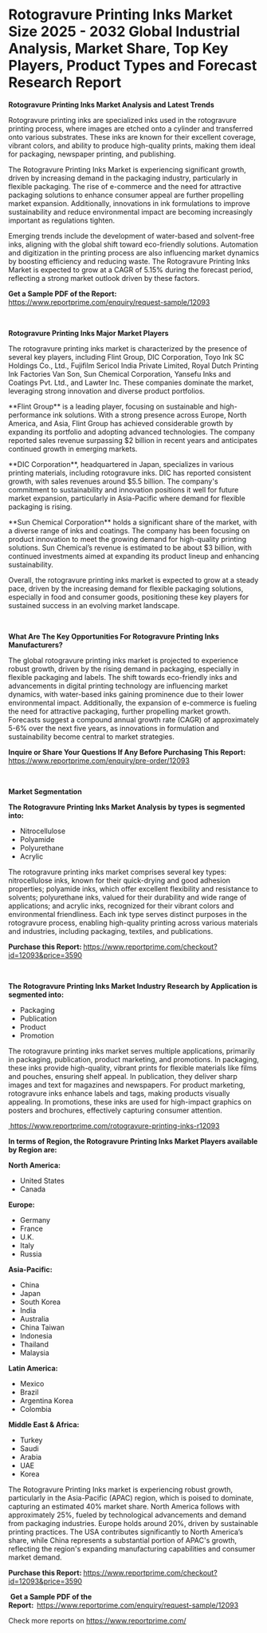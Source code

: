 <p><h1>Rotogravure Printing Inks Market Size 2025 - 2032 Global Industrial Analysis, Market Share, Top Key Players, Product Types and Forecast Research Report</h1></p><p><strong>Rotogravure Printing Inks Market Analysis and Latest Trends</strong></p>
<p><p>Rotogravure printing inks are specialized inks used in the rotogravure printing process, where images are etched onto a cylinder and transferred onto various substrates. These inks are known for their excellent coverage, vibrant colors, and ability to produce high-quality prints, making them ideal for packaging, newspaper printing, and publishing.</p><p>The Rotogravure Printing Inks Market is experiencing significant growth, driven by increasing demand in the packaging industry, particularly in flexible packaging. The rise of e-commerce and the need for attractive packaging solutions to enhance consumer appeal are further propelling market expansion. Additionally, innovations in ink formulations to improve sustainability and reduce environmental impact are becoming increasingly important as regulations tighten.</p><p>Emerging trends include the development of water-based and solvent-free inks, aligning with the global shift toward eco-friendly solutions. Automation and digitization in the printing process are also influencing market dynamics by boosting efficiency and reducing waste. The Rotogravure Printing Inks Market is expected to grow at a CAGR of 5.15% during the forecast period, reflecting a strong market outlook driven by these factors.</p></p>
<p><strong>Get a Sample PDF of the Report:&nbsp;</strong> <a href="https://www.reportprime.com/enquiry/request-sample/12093?utm_campaign=3188&utm_medium=2&utm_source=Github&utm_content=ia&utm_term=17032025&utm_id=rotogravure-printing-inks">https://www.reportprime.com/enquiry/request-sample/12093</a></p>
<p>&nbsp;</p>
<p><strong>Rotogravure Printing Inks Major Market Players</strong></p>
<p><p>The rotogravure printing inks market is characterized by the presence of several key players, including Flint Group, DIC Corporation, Toyo Ink SC Holdings Co., Ltd., Fujifilm Sericol India Private Limited, Royal Dutch Printing Ink Factories Van Son, Sun Chemical Corporation, Yansefu Inks and Coatings Pvt. Ltd., and Lawter Inc. These companies dominate the market, leveraging strong innovation and diverse product portfolios.</p><p>**Flint Group** is a leading player, focusing on sustainable and high-performance ink solutions. With a strong presence across Europe, North America, and Asia, Flint Group has achieved considerable growth by expanding its portfolio and adopting advanced technologies. The company reported sales revenue surpassing $2 billion in recent years and anticipates continued growth in emerging markets.</p><p>**DIC Corporation**, headquartered in Japan, specializes in various printing materials, including rotogravure inks. DIC has reported consistent growth, with sales revenues around $5.5 billion. The company's commitment to sustainability and innovation positions it well for future market expansion, particularly in Asia-Pacific where demand for flexible packaging is rising.</p><p>**Sun Chemical Corporation** holds a significant share of the market, with a diverse range of inks and coatings. The company has been focusing on product innovation to meet the growing demand for high-quality printing solutions. Sun Chemical’s revenue is estimated to be about $3 billion, with continued investments aimed at expanding its product lineup and enhancing sustainability.</p><p>Overall, the rotogravure printing inks market is expected to grow at a steady pace, driven by the increasing demand for flexible packaging solutions, especially in food and consumer goods, positioning these key players for sustained success in an evolving market landscape.</p></p>
<p>&nbsp;</p>
<p><strong>What Are The Key Opportunities For Rotogravure Printing Inks Manufacturers?</strong></p>
<p><p>The global rotogravure printing inks market is projected to experience robust growth, driven by the rising demand in packaging, especially in flexible packaging and labels. The shift towards eco-friendly inks and advancements in digital printing technology are influencing market dynamics, with water-based inks gaining prominence due to their lower environmental impact. Additionally, the expansion of e-commerce is fueling the need for attractive packaging, further propelling market growth. Forecasts suggest a compound annual growth rate (CAGR) of approximately 5-6% over the next five years, as innovations in formulation and sustainability become central to market strategies.</p></p>
<p><strong>Inquire or Share Your Questions If Any Before Purchasing This Report:</strong> <a href="https://www.reportprime.com/enquiry/pre-order/12093?utm_campaign=3188&utm_medium=2&utm_source=Github&utm_content=ia&utm_term=17032025&utm_id=rotogravure-printing-inks">https://www.reportprime.com/enquiry/pre-order/12093</a></p>
<p>&nbsp;</p>
<p><strong>Market Segmentation</strong></p>
<p><strong>The Rotogravure Printing Inks Market Analysis by types is segmented into:</strong></p>
<p><ul><li>Nitrocellulose</li><li>Polyamide</li><li>Polyurethane</li><li>Acrylic</li></ul></p>
<p><p>The rotogravure printing inks market comprises several key types: nitrocellulose inks, known for their quick-drying and good adhesion properties; polyamide inks, which offer excellent flexibility and resistance to solvents; polyurethane inks, valued for their durability and wide range of applications; and acrylic inks, recognized for their vibrant colors and environmental friendliness. Each ink type serves distinct purposes in the rotogravure process, enabling high-quality printing across various materials and industries, including packaging, textiles, and publications.</p></p>
<p><strong>Purchase this Report:&nbsp;</strong><a href="https://www.reportprime.com/checkout?id=12093&price=3590&utm_campaign=3188&utm_medium=2&utm_source=Github&utm_content=ia&utm_term=17032025&utm_id=rotogravure-printing-inks">https://www.reportprime.com/checkout?id=12093&price=3590</a></p>
<p>&nbsp;</p>
<p><strong>The Rotogravure Printing Inks Market Industry Research by Application is segmented into:</strong></p>
<p><ul><li>Packaging</li><li>Publication</li><li>Product</li><li>Promotion</li></ul></p>
<p><p>The rotogravure printing inks market serves multiple applications, primarily in packaging, publication, product marketing, and promotions. In packaging, these inks provide high-quality, vibrant prints for flexible materials like films and pouches, ensuring shelf appeal. In publication, they deliver sharp images and text for magazines and newspapers. For product marketing, rotogravure inks enhance labels and tags, making products visually appealing. In promotions, these inks are used for high-impact graphics on posters and brochures, effectively capturing consumer attention.</p></p>
<p><a href="https://www.reportprime.com/rotogravure-printing-inks-r12093?utm_campaign=3188&utm_medium=2&utm_source=Github&utm_content=ia&utm_term=17032025&utm_id=rotogravure-printing-inks">&nbsp;https://www.reportprime.com/rotogravure-printing-inks-r12093</a></p>
<p><strong>In terms of Region, the Rotogravure Printing Inks Market Players available by Region are:</strong></p>
<p>
    <p> <strong> North America: </strong>
        <ul>
            <li>United States</li>
            <li>Canada</li>
        </ul>
        </p> 
    <p> <strong> Europe: </strong>
        <ul>
            <li>Germany</li>
            <li>France</li>
            <li>U.K.</li>
            <li>Italy</li>
            <li>Russia</li>
        </ul>
        </p> 
    <p> <strong> Asia-Pacific: </strong>
        <ul>
            <li>China</li>
            <li>Japan</li>
            <li>South Korea</li>
            <li>India</li>
            <li>Australia</li>
            <li>China Taiwan</li>
            <li>Indonesia</li>
            <li>Thailand</li>
            <li>Malaysia</li>
        </ul>
        </p> 
    <p> <strong> Latin America: </strong>
        <ul>
            <li>Mexico</li>
            <li>Brazil</li>
            <li>Argentina Korea</li>
            <li>Colombia</li>
        </ul>
        </p> 
    <p> <strong> Middle East & Africa: </strong>
        <ul>
            <li>Turkey</li>
            <li>Saudi</li>
            <li>Arabia</li>
            <li>UAE</li>
            <li>Korea</li>
        </ul>
    </p>
    </p>
<p><p>The Rotogravure Printing Inks market is experiencing robust growth, particularly in the Asia-Pacific (APAC) region, which is poised to dominate, capturing an estimated 40% market share. North America follows with approximately 25%, fueled by technological advancements and demand from packaging industries. Europe holds around 20%, driven by sustainable printing practices. The USA contributes significantly to North America’s share, while China represents a substantial portion of APAC's growth, reflecting the region's expanding manufacturing capabilities and consumer market demand.</p></p>
<p><strong>Purchase this Report: </strong><a href="https://www.reportprime.com/checkout?id=12093&price=3590&utm_campaign=3188&utm_medium=2&utm_source=Github&utm_content=ia&utm_term=17032025&utm_id=rotogravure-printing-inks">https://www.reportprime.com/checkout?id=12093&price=3590</a></p>
<p>&nbsp;<strong>Get a Sample PDF of the Report:&nbsp;&nbsp;</strong><a href="https://www.reportprime.com/enquiry/request-sample/12093?utm_campaign=3188&utm_medium=2&utm_source=Github&utm_content=ia&utm_term=17032025&utm_id=rotogravure-printing-inks">https://www.reportprime.com/enquiry/request-sample/12093</a></p>
<p><strong></strong></p>
<p>Check more reports on <a href="https://www.reportprime.com/?utm_campaign=3188&utm_medium=2&utm_source=Github&utm_content=ia&utm_term=17032025&utm_id=rotogravure-printing-inks">https://www.reportprime.com/</a></p>